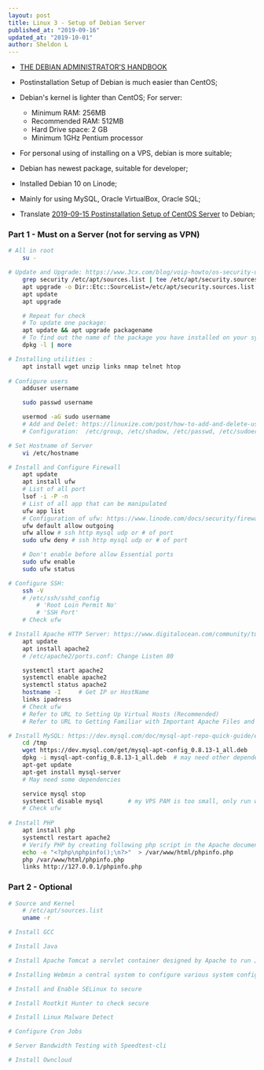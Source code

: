 ```yaml
---
layout: post
title: Linux 3 - Setup of Debian Server
published_at: "2019-09-16"
updated_at: "2019-10-01"
author: Sheldon L
---
```


- [THE DEBIAN ADMINISTRATOR'S HANDBOOK](https://debian-handbook.info/)

- Postinstallation Setup of Debian is much easier than CentOS;

- Debian's kernel is lighter than CentOS; For server:
  - Minimum RAM: 256MB
  - Recommended RAM: 512MB
  - Hard Drive space: 2 GB
  - Minimum 1GHz Pentium processor

- For personal using of installing on a VPS, debian is more suitable;

- Debian has newest package, suitable for developer;

- Installed Debian 10 on Linode;

- Mainly for using MySQL, Oracle VirtualBox, Oracle SQL;

- Translate [2019-09-15 Postinstallation Setup of CentOS Server](https://sheldonldev.github.io/2019/09/15/00.html) to Debian;

### Part 1 - Must on a Server (not for serving as VPN)

```bash
# All in root
    su -

# Update and Upgrade: https://www.3cx.com/blog/voip-howto/os-security-updates-debian/  
    grep security /etc/apt/sources.list | tee /etc/apt/security.sources.list
    apt upgrade -o Dir::Etc::SourceList=/etc/apt/security.sources.list  # only secure
    apt update 
    apt upgrade

    # Repeat for check
    # To update one package:
    apt update && apt upgrade packagename
    # To find out the name of the package you have installed on your system:
    dpkg -l | more

# Installing utilities :
    apt install wget unzip links nmap telnet htop
    
# Configure users
    adduser username

    sudo passwd username

    usermod -aG sudo username
    # Add and Delet: https://linuxize.com/post/how-to-add-and-delete-users-on-debian-9/
    # Configuration:  /etc/group, /etc/shadow, /etc/passwd, /etc/sudoers

# Set Hostname of Server
    vi /etc/hostname

# Install and Configure Firewall
    apt update
    apt install ufw
    # List of all port
    lsof -i -P -n
    # List of all app that can be manipulated
    ufw app list
    # Configuration of ufw: https://www.linode.com/docs/security/firewalls/configure-firewall-with-ufw/
    ufw default allow outgoing
    ufw allow # ssh http mysql udp or # of port
    sudo ufw deny # ssh http mysql udp or # of port

    # Don't enable before allow Essential ports
    sudo ufw enable
    sudo ufw status

# Configure SSH: 
    ssh -V
    # /etc/ssh/sshd_config
        # 'Root Loin Permit No'
        # 'SSH Port'
    # Check ufw

# Install Apache HTTP Server: https://www.digitalocean.com/community/tutorials/how-to-install-the-apache-web-server-on-debian-9
    apt update
    apt install apache2
    # /etc/apache2/ports.conf: Change Listen 80

    systemctl start apache2
    systemctl enable apache2
    systemctl status apache2
    hostname -I     # Get IP or HostName
    links ipadress
    # Check ufw
    # Refer to URL to Setting Up Virtual Hosts (Recommended)
    # Refer to URL to Getting Familiar with Important Apache Files and Directories

# Install MySQL: https://dev.mysql.com/doc/mysql-apt-repo-quick-guide/en/
    cd /tmp
    wget https://dev.mysql.com/get/mysql-apt-config_0.8.13-1_all.deb
    dpkg -i mysql-apt-config_0.8.13-1_all.deb  # may need other dependency, install them
    apt-get update
    apt-get install mysql-server
    # May need some dependencies

    service mysql stop  
    systemctl disable mysql       # my VPS PAM is too small, only run when needed 
    # Check ufw
    
# Install PHP
    apt install php
    systemctl restart apache2
    # Verify PHP by creating following php script in the Apache document root directory
    echo -e "<?php\nphpinfo();\n?>"  > /var/www/html/phpinfo.php
    php /var/www/html/phpinfo.php
    links http://127.0.0.1/phpinfo.php
```

### Part 2 - Optional

```bash
# Source and Kernel
    # /etc/apt/sources.list
    uname -r

# Install GCC

# Install Java

# Install Apache Tomcat a servlet container designed by Apache to run Java HTTP web server

# Installing Webmin a central system to configure various system configuration

# Install and Enable SELinux to secure

# Install Rootkit Hunter to check secure

# Install Linux Malware Detect

# Configure Cron Jobs

# Server Bandwidth Testing with Speedtest-cli

# Install Owncloud
```

